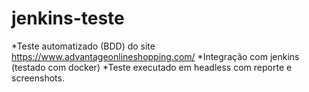 # jenkins-teste

*Teste automatizado (BDD) do site https://www.advantageonlineshopping.com/
*Integração com jenkins (testado com docker)
*Teste executado em headless com reporte e screenshots.
